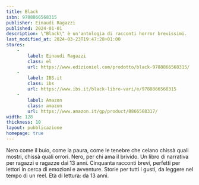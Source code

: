 ```yaml
---
title: Black
isbn: 9788866568315
publisher: Einaudi Ragazzi
published: 2024-01-01
description: \"Black\" è un'antologia di racconti horror brevissimi.
last_modified_at: 2024-03-23T19:47:28+01:00
stores:
    -
        label: Einaudi Ragazzi
        class: el
        url: https://www.edizioniel.com/prodotto/black-9788866568315/
    -
        label: IBS.it
        class: ibs
        url: https://www.ibs.it/black-libro-vari/e/9788866568315
    - 
        label: Amazon
        class: amazon
        url: https://www.amazon.it/gp/product/8866568317/
width: 128
thickness: 10
layout: pubblicazione
homepage: true
---
```


Nero come il buio, come la paura, come le tenebre che celano chissà quali mostri, chissà quali orrori. Nero, per chi ama il brivido. Un libro di narrativa per ragazzi e ragazze dai 13 anni. Cinquanta racconti brevi, perfetti per lettori in cerca di emozioni e avventure. Storie per tutti i gusti, da leggere nel tempo di un reel. Età di lettura: da 13 anni.

